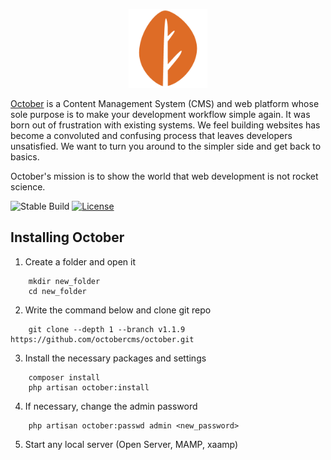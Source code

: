 <p align="center">
    <img src="https://github.com/octobercms/october/blob/develop/themes/demo/assets/images/october.png?raw=true" alt="October" width="25%" height="25%" />
</p>

[October](https://octobercms.com) is a Content Management System (CMS) and web platform whose sole purpose is to make your development workflow simple again. It was born out of frustration with existing systems. We feel building websites has become a convoluted and confusing process that leaves developers unsatisfied. We want to turn you around to the simpler side and get back to basics.

October's mission is to show the world that web development is not rocket science.

![Stable Build](https://github.com/octobercms/october/workflows/Tests/badge.svg?branch=1.1)
[![License](https://poser.pugx.org/october/october/license.svg)](https://packagist.org/packages/october/october)

## Installing October

1. Create a folder and open it
```
    mkdir new_folder
    cd new_folder
```
2. Write the command below and clone git repo
```
    git clone --depth 1 --branch v1.1.9 https://github.com/octobercms/october.git
```
3. Install the necessary packages and settings
```
    composer install
    php artisan october:install
```
4. If necessary, change the admin password
```
    php artisan october:passwd admin <new_password>
```
5. Start any local server (Open Server, MAMP, xaamp)

